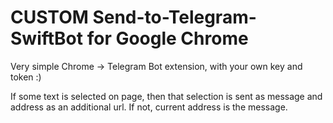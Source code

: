 # CUSTOM Send-to-Telegram-SwiftBot for Google Chrome

Very simple Chrome -> Telegram Bot extension, with your own key and token :)

If some text is selected on page, then that selection is sent as message
and address as an additional url. If not, current address is the message.

<!-- Get it from [Chrome Web Store](https://chrome.google.com/webstore/detail/pushover-for-google-chrom/oahkmlimeakfgbphhacanjhedadnkojo) -->


<!-- 
### This is not an official plugin!

The author of this plugin has no affiliation with Superblock, LLC., nor is this
plugin endorsed or supported in any shape or form by the Superblock, LLC.

More info about Pushover can be found from [pushover.net](https://pushover.net) -->
